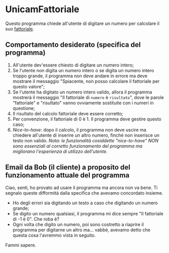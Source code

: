 # UnicamFattoriale
Questo programma chiede all'utente di digitare un numero per calcolare il suo [fattoriale](https://it.wikipedia.org/wiki/Fattoriale).

## Comportamento desiderato (specifica del programma)
 1. All'utente dev'essere chiesto di digitare un numero intero;
 2. Se l'utente non digita un numero intero o se digita un numero intero troppo grande, il programma non deve andare in errore ma deve mostrare il messaggio "Spiacente, non posso calcolare il fattoriale per questo valore";
 3. Se l'utente ha digitato un numero intero valido, allora il programma mostrerà il messaggio "Il fattoriale di `numero` è `risultato`", dove le parole "fattoriale" e "risultato" vanno ovviamente sostituite con i numeri in questione;
 4. Il risultato del calcolo fattoriale deve essere corretto;
 5. Per convenzione, il fattoriale di 0 è 1. Il programma deve gestire questo caso;
 6. *Nice-to-have*: dopo il calcolo, il programma non deve uscire ma chiedere all'utente di inserire un altro numero, finché non inserisce un testo non valido. *Nota: le funzionalità cosiddette "nice-to-have" NON sono essenziali al corretto funzionamento del programma ma migliorano l'esperienza di utilizzo dell'utente.*

 ## Email da Bob (il cliente) a proposito del funzionamento attuale del programma
Ciao,
senti, ho provato ad usare il programma ma ancora non va bene. Ti segnalo queste difformità dalla specifica che avevamo concordato insieme.
* Ho degli errori sia digitando un testo a caso che digitando un numero grande;
* Se digito un numero qualsiasi, il programma mi dice sempre "Il fattoriale di -1 è 0". Che roba è?
* Ogni volta che digito un numero, poi sono costretto a riaprire il programma per digitarne un altro ma... vabbé, avevamo detto che questa cosa l'avremmo vista in seguito.

Fammi sapere.